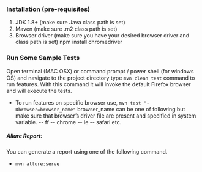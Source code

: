 ### Installation (pre-requisites)
1. JDK 1.8+ (make sure Java class path is set)
2. Maven (make sure .m2 class path is set)
3. Browser driver (make sure you have your desired browser driver and class path is set)
	npm install chromedriver

### Run Some Sample Tests
Open terminal (MAC OSX) or command prompt / power shell (for windows OS) and navigate to the project directory
type `mvn clean test` command to run features. With this command it will invoke the default Firefox browser and will execute the tests.

- To run features on specific browser use, `mvn test "-Dbrowser=browser_name"`
browser_name can be one of following but make sure that browser’s driver file are present and specified in system variable. -- ff -- chrome -- ie -- safari etc.

##### Allure Report:
You can generate a report using one of the following command.
- `mvn allure:serve`